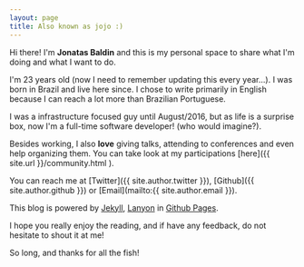 ```yaml
---
layout: page
title: Also known as jojo :)
---
```


Hi there! I'm **Jonatas Baldin** and this is my personal space to share what I'm doing and what I want to do.

I'm 23 years old (now I need to remember updating this every year...). I was born in Brazil and live here since. I chose to write primarily in English because I can reach a lot more than Brazilian Portuguese.

I was a infrastructure focused guy until August/2016, but as life is a surprise box, now I'm a full-time software developer! (who would imagine?).

Besides working, I also **love** giving talks, attending to conferences and even help organizing them. You can take look at my participations [here]({{ site.url }}/community.html ).

You can reach me at [Twitter]({{ site.author.twitter }}), [Github]({{ site.author.github }}) or [Email](mailto:{{ site.author.email }}).

This blog is powered by [Jekyll](https://jekyllrb.com), [Lanyon](http://lanyon.getpoole.com/) in [Github Pages](https://pages.github.com/).

I hope you really enjoy the reading, and if have any feedback, do not hesitate to shout it at me!

So long, and thanks for all the fish!
